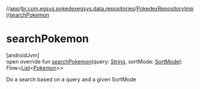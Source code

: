 //[app](../../../index.md)/[br.com.egsys.pokedexegsys.data.repositories](../index.md)/[PokedexRepositoryImpl](index.md)/[searchPokemon](search-pokemon.md)

# searchPokemon

[androidJvm]\
open override fun [searchPokemon](search-pokemon.md)(query: [String](https://kotlinlang.org/api/latest/jvm/stdlib/kotlin/-string/index.html), sortMode: [SortMode](../../br.com.egsys.pokedexegsys.data.model/-sort-mode/index.md)): Flow&lt;[List](https://kotlinlang.org/api/latest/jvm/stdlib/kotlin.collections/-list/index.html)&lt;[Pokemon](../../br.com.egsys.pokedexegsys.data.model.storage/-pokemon/index.md)&gt;&gt;

Do a search based on a query and a given SortMode
